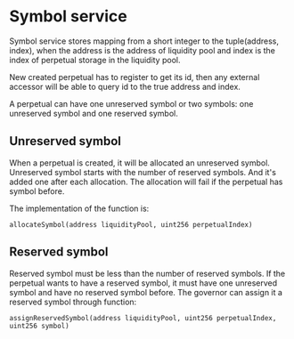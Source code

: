 # Symbol service

Symbol service stores mapping from a short integer to the tuple(address, index), when the address is the address of liquidity pool and index is the index of perpetual storage in the liquidity pool.

New created perpetual has to register to get its id, then any external accessor will be able to query id to the true address and index.

A perpetual can have one unreserved symbol or two symbols: one unreserved symbol and one reserved symbol.

## Unreserved symbol

When a perpetual is created, it will be allocated an unreserved symbol. Unreserved symbol starts with the number of reserved symbols. And it's added one after each allocation. The allocation will fail if the perpetual has symbol before.

The implementation of the function is:
```solidity
allocateSymbol(address liquidityPool, uint256 perpetualIndex)
```

## Reserved symbol

Reserved symbol must be less than the number of reserved symbols. If the perpetual wants to have a reserved symbol, it must have one unreserved symbol and have no reserved symbol before. The governor can assign it a reserved symbol through function:
```solidity
assignReservedSymbol(address liquidityPool, uint256 perpetualIndex, uint256 symbol)
```
